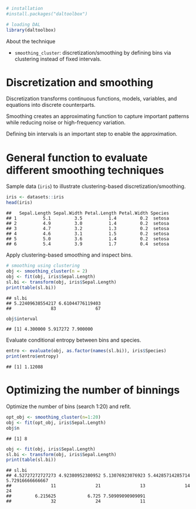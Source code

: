 
``` r
# installation 
#install.packages("daltoolbox")

# loading DAL
library(daltoolbox) 
```

About the technique
- `smoothing_cluster`: discretization/smoothing by defining bins via clustering instead of fixed intervals.

# Discretization and smoothing
Discretization transforms continuous functions, models, variables, and equations into discrete counterparts.

Smoothing creates an approximating function to capture important patterns while reducing noise or high-frequency variation.

Defining bin intervals is an important step to enable the approximation.

# General function to evaluate different smoothing techniques

Sample data (`iris`) to illustrate clustering-based discretization/smoothing.

``` r
iris <- datasets::iris
head(iris)
```

```
##   Sepal.Length Sepal.Width Petal.Length Petal.Width Species
## 1          5.1         3.5          1.4         0.2  setosa
## 2          4.9         3.0          1.4         0.2  setosa
## 3          4.7         3.2          1.3         0.2  setosa
## 4          4.6         3.1          1.5         0.2  setosa
## 5          5.0         3.6          1.4         0.2  setosa
## 6          5.4         3.9          1.7         0.4  setosa
```

Apply clustering-based smoothing and inspect bins.

``` r
# smoothing using clustering
obj <- smoothing_cluster(n = 2)  
obj <- fit(obj, iris$Sepal.Length)
sl.bi <- transform(obj, iris$Sepal.Length)
print(table(sl.bi))
```

```
## sl.bi
## 5.22409638554217 6.61044776119403 
##               83               67
```

``` r
obj$interval
```

```
## [1] 4.300000 5.917272 7.900000
```

Evaluate conditional entropy between bins and species.

``` r
entro <- evaluate(obj, as.factor(names(sl.bi)), iris$Species)
print(entro$entropy)
```

```
## [1] 1.12088
```

# Optimizing the number of binnings

Optimize the number of bins (search 1:20) and refit.

``` r
opt_obj <- smoothing_cluster(n=1:20)
obj <- fit(opt_obj, iris$Sepal.Length)
obj$n
```

```
## [1] 8
```


``` r
obj <- fit(obj, iris$Sepal.Length)
sl.bi <- transform(obj, iris$Sepal.Length)
print(table(sl.bi))
```

```
## sl.bi
## 4.52727272727273 4.92380952380952 5.13076923076923 5.44285714285714 5.72916666666667 
##               11               21               13               14               24 
##         6.215625            6.725 7.50909090909091 
##               32               24               11
```

